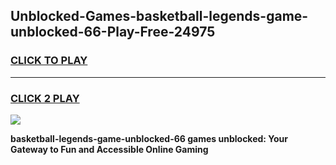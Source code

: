 
## Unblocked-Games-basketball-legends-game-unblocked-66-Play-Free-24975
<h3>
<a href="https://premium76.site?title=basketball-legends-game-unblocked-66&ref=09A">CLICK TO PLAY</a></h3>
<hr>

<h3>
<a href="https://premium76.site?title=basketball-legends-game-unblocked-66&ref=09A">CLICK 2 PLAY</a>
  
</h3>

<a href="https://premium76.site?title=basketball-legends-game-unblocked-66&ref=09A"><img src="https://clearcache.store/games.png"></a>


**basketball-legends-game-unblocked-66 games unblocked: Your Gateway to Fun and Accessible Online Gaming**
